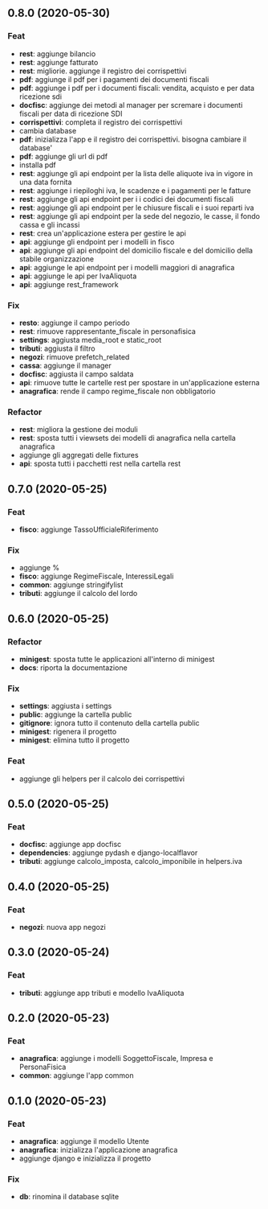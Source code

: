 
## 0.8.0 (2020-05-30)

### Feat

- **rest**: aggiunge bilancio
- **rest**: aggiunge fatturato
- **rest**: migliorie. aggiunge il registro dei corrispettivi
- **pdf**: aggiunge il pdf per i pagamenti dei documenti fiscali
- **pdf**: aggiunge i pdf per i documenti fiscali: vendita, acquisto e per data ricezione sdi
- **docfisc**: aggiunge dei metodi al manager per scremare i documenti fiscali per data di ricezione SDI
- **corrispettivi**: completa il registro dei corrispettivi
- cambia database
- **pdf**: inizializza l'app e il registro dei corrispettivi. bisogna cambiare il database'
- **pdf**: aggiunge gli url di pdf
- installa pdf
- **rest**: aggiunge gli api endpoint per la lista delle aliquote iva in vigore in una data fornita
- **rest**: aggiunge i riepiloghi iva, le scadenze e i pagamenti per le fatture
- **rest**: aggiunge gli api endpoint per i i codici dei documenti fiscali
- **rest**: aggiunge gli api endpoint per le chiusure fiscali e i suoi reparti iva
- **rest**: aggiunge gli api endpoint per la sede del negozio, le casse, il fondo cassa e gli incassi
- **rest**: crea un'applicazione estera per gestire le api
- **api**: aggiunge gli endpoint per i modelli in fisco
- **api**: aggiunge gli api endpoint del domicilio fiscale e del domicilio della stabile organizzazione
- **api**: aggiunge le api endpoint per i modelli maggiori di anagrafica
- **api**: aggiunge le api per IvaAliquota
- **api**: aggiunge rest_framework

### Fix

- **resto**: aggiunge il campo periodo
- **rest**: rimuove rappresentante_fiscale in personafisica
- **settings**: aggiusta media_root e static_root
- **tributi**: aggiusta il filtro
- **negozi**: rimuove prefetch_related
- **cassa**: aggiunge il manager
- **docfisc**: aggiusta il campo saldata
- **api**: rimuove tutte le cartelle rest per spostare in un'applicazione esterna
- **anagrafica**: rende il campo regime_fiscale non obbligatorio

### Refactor

- **rest**: migliora la gestione dei moduli
- **rest**: sposta tutti i viewsets dei modelli di anagrafica nella cartella anagrafica
- aggiunge gli aggregati delle fixtures
- **api**: sposta tutti i pacchetti rest nella cartella rest

## 0.7.0 (2020-05-25)

### Feat

- **fisco**: aggiunge TassoUfficialeRiferimento

### Fix

- aggiunge %
- **fisco**: aggiunge RegimeFiscale, InteressiLegali
- **common**: aggiunge stringifylist
- **tributi**: aggiunge il calcolo del lordo

## 0.6.0 (2020-05-25)

### Refactor

- **minigest**: sposta tutte le applicazioni all'interno di minigest
- **docs**: riporta la documentazione

### Fix

- **settings**: aggiusta i settings
- **public**: aggiunge la cartella public
- **gitignore**: ignora tutto il contenuto della cartella public
- **minigest**: rigenera il progetto
- **minigest**: elimina tutto il progetto

### Feat

- aggiunge gli helpers per il calcolo dei corrispettivi

## 0.5.0 (2020-05-25)

### Feat

- **docfisc**: aggiunge app docfisc
- **dependencies**: aggiunge pydash e django-localflavor
- **tributi**: aggiunge calcolo_imposta, calcolo_imponibile in helpers.iva

## 0.4.0 (2020-05-25)

### Feat

- **negozi**: nuova app negozi

## 0.3.0 (2020-05-24)

### Feat

- **tributi**: aggiunge app tributi e modello IvaAliquota

## 0.2.0 (2020-05-23)

### Feat

- **anagrafica**: aggiunge i modelli SoggettoFiscale, Impresa e PersonaFisica
- **common**: aggiunge l'app common

## 0.1.0 (2020-05-23)

### Feat

- **anagrafica**: aggiunge il modello Utente
- **anagrafica**: inizializza l'applicazione anagrafica
- aggiunge django e inizializza il progetto

### Fix

- **db**: rinomina il database sqlite
